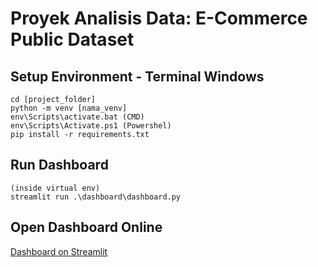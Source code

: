 # Proyek Analisis Data: E-Commerce Public Dataset

## Setup Environment - Terminal Windows
```pip install virtualenv
cd [project_folder]
python -m venv [nama_venv]
env\Scripts\activate.bat (CMD)
env\Scripts\Activate.ps1 (Powershel)
pip install -r requirements.txt
```

## Run Dashboard
```
(inside virtual env)
streamlit run .\dashboard\dashboard.py
```

## Open Dashboard Online
[Dashboard on Streamlit](https://e-commerce-app.streamlit.app/)